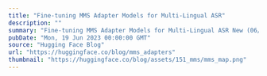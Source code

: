 ```yaml
---
title: "Fine-tuning MMS Adapter Models for Multi-Lingual ASR"
description: ""
summary: "Fine-tuning MMS Adapter Models for Multi-Lingual ASR New (06/2023): This blog post is strongly inspi..."
pubDate: "Mon, 19 Jun 2023 00:00:00 GMT"
source: "Hugging Face Blog"
url: "https://huggingface.co/blog/mms_adapters"
thumbnail: "https://huggingface.co/blog/assets/151_mms/mms_map.png"
---
```


